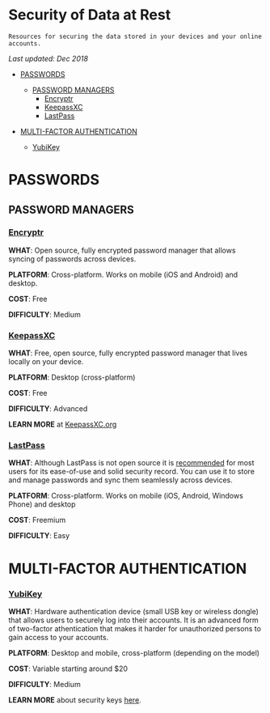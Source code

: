 # Security of Data at Rest

    Resources for securing the data stored in your devices and your online accounts.

*Last updated: Dec 2018*

* [PASSWORDS](#passwords)
  * [PASSWORD MANAGERS](#password-managers)
    * [Encryptr](#encryptr)
    * [KeepassXC](#keepassxc)
    * [LastPass](#lastpass)
    
 * [MULTI-FACTOR AUTHENTICATION](#multi-factor-authentication)
   * [YubiKey](#yubikey)


# PASSWORDS

## PASSWORD MANAGERS


### **[Encryptr](https://spideroak.com/encryptr/)** 

**WHAT**: Open source, fully encrypted password manager that allows syncing of passwords across devices.

**PLATFORM**: Cross-platform. Works on mobile (iOS and Android) and desktop.

**COST**: Free

**DIFFICULTY**: Medium



### **[KeepassXC](https://keepassxc.org/)** 

**WHAT**: Free, open source, fully encrypted password manager that lives locally on your device.

**PLATFORM**: Desktop (cross-platform)

**COST**: Free

**DIFFICULTY**: Advanced

**LEARN MORE** at [KeepassXC.org](https://keepassxc.org/project/)



### **[LastPass](https://lastpass.com/)** 

**WHAT**: Although LastPass is not open source it is [recommended](https://securityplanner.org/#/tool/password-manager) for most users for its ease-of-use and solid security record. You can use it to store and manage passwords and sync them seamlessly across devices.

**PLATFORM**: Cross-platform. Works on mobile (iOS, Android, Windows Phone) and desktop

**COST**: Freemium

**DIFFICULTY**: Easy


# MULTI-FACTOR AUTHENTICATION

### [YubiKey](https://www.yubico.com/)

**WHAT**: Hardware authentication device (small USB key or wireless dongle) that allows users to securely log into their accounts. It is an advanced form of  two-factor athentication that makes it harder for unauthorized persons to gain access to your accounts.

**PLATFORM**: Desktop and mobile, cross-platform (depending on the model)

**COST**: Variable starting around $20

**DIFFICULTY**: Medium

**LEARN MORE** about security keys [here](https://www.yubico.com/solutions/fido-u2f/). 
